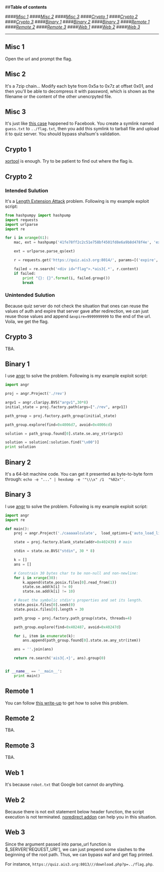 ##**Table of contents**

####*[Misc 1](#misc-1)*
####*[Misc 2](#misc-2)*
####*[Misc 3](#misc-3)*
####*[Crypto 1](#crypto-1)*
####*[Crypto 2](#crypto-2)*
####*[Crypto 3](#crypto-3)*
####*[Binary 1](#binary-1)*
####*[Binary 2](#binary-2)*
####*[Binary 3](#binary-3)*
####*[Remote 1](#remote-1)*
####*[Remote 2](#remote-2)*
####*[Remote 3](#remote-3)*
####*[Web 1](#web-1)*
####*[Web 2](#web-2)*
####*[Web 3](#web-3)*

---------------------------------------

<a name="misc-1"></a>

## Misc 1

Open the url and prompt the flag.

<a name="misc-2"></a>

## Misc 2

It's a 7zip chain... Modify each byte from 0x5a to 0x7z at offset 0x01, and then you'll be able to decompress it with password, which is shown as the filename or the content of the other unencrpyted file.

<a name="misc-3"></a>

## Misc 3

It's just like [this case](http://josipfranjkovic.blogspot.tw/2014/12/reading-local-files-from-facebooks.html) happened to Facebook. You create a symlink named `guess.txt` to `../flag.txt`, then you add this symlink to tarball file and upload it to quiz server. You should bypass sha1sum's validation.

<a name="crypto-1"></a>

## Crypto 1

[xortool](https://github.com/hellman/xortool) is enough. Try to be patient to find out where the flag is.

<a name="crypto-2"></a>

## Crypto 2

### Intended Sulution

It's a [Length Extension Attack](www.freebuf.com/articles/web/31756.html) problem. Following is my example exploit script:

```python
from hashpumpy import hashpump
import requests
import urlparse
import re

for i in xrange(61):
	mac, ext = hashpump('41fe78ff2c2c51e758bf4501fd8e6a9b8d478f4e', 'expire=1467391984', '&expire=2577390020', i)

	ext = urlparse.parse_qs(ext)

	r = requests.get('https://quiz.ais3.org:8014/', params=[('expire', ext["expire"][0]), ('expire', ext["expire"][1]), ('auth', mac)])

	failed = re.search('<div id="flag">.*ais3{.*', r.content)
	if failed:
		print "{}: {}".format(i, failed.group())
		break
```

### Unintended Sulution

Because quiz server do not check the situation that ones can reuse the values of auth and expire that server gave after redirection, we can just reuse those values and append `&expire=9999999999` to the end of the url. Voila, we get the flag.

<a name="crypto-3"></a>

## Crypto 3

TBA.

<a name="binary-1"></a>

## Binary 1

I use [angr](https://github.com/angr/angr) to solve the problem. Following is my example exploit script:

```python
import angr

proj = angr.Project('./rev')

argv1 = angr.claripy.BVS("argv1",30*8)
initial_state = proj.factory.path(args=["./rev", argv1])

path_group = proj.factory.path_group(initial_state)

path_group.explore(find=0x4006d7, avoid=0x4006cd) 

solution = path_group.found[0].state.se.any_str(argv1)

solution = solution[:solution.find("\x00")]
print solution
```

<a name="binary-2"></a>

## Binary 2

It's a 64-bit machine code. You can get it presented as byte-to-byte form through: ```echo -e "..." | hexdump -e '"\\\x" /1  "%02x"'```.

<a name="binary-3"></a>

## Binary 3

I use [angr](https://github.com/angr/angr) to solve the problem. Following is my example exploit script:

```python
import angr
import re

def main():
    proj = angr.Project('./caaaaalculate',  load_options={'auto_load_libs': False})

    state = proj.factory.blank_state(addr=0x402439) # main

    stdin = state.se.BVS("stdin", 30 * 8)

    k = []
    ans = []

    # Constrain 30 bytes char to be non-null and non-newline:
    for i in xrange(30):
        k.append(state.posix.files[0].read_from(1))
        state.se.add(k[i] != 0)
        state.se.add(k[i] != 10)

    # Reset the symbolic stdin's properties and set its length.
    state.posix.files[0].seek(0)
    state.posix.files[0].length = 30

    path_group = proj.factory.path_group(state, threads=4)

    path_group.explore(find=0x402487, avoid=0x40247d)

    for i, item in enumerate(k):
        ans.append(path_group.found[0].state.se.any_str(item))

    ans = ''.join(ans)

    return re.search('ais3{.+}', ans).group(0)


if __name__ == '__main__':
    print main()

```

<a name="remote-1"></a>

## Remote 1

You can follow [this write-up](http://mslc.ctf.su/wp/plaidctf-2012-format-99-pwnables/) to get how to solve this problem.

<a name="remote-2"></a>

## Remote 2

TBA.

<a name="remote-3"></a>

## Remote 3

TBA.

<a name="web-1"></a>

## Web 1

It's because `robot.txt` that Google bot cannot do anything.

<a name="web-2"></a>

## Web 2

Because there is not exit statement below header function, the script execution is not terminated. [noredirect addon](https://addons.mozilla.org/en-US/firefox/addon/noredirect/) can help you in this situation.

<a name="web-3"></a>

## Web 3

Since the argument passed into parse_url function is $_SERVER['REQUEST_URI'], we can just prepend some slashes to the beginning of the root path. Thus, we can bypass waf and get flag printed.

For instance, `https://quiz.ais3.org:8013///download.php?p=../flag.php`.
